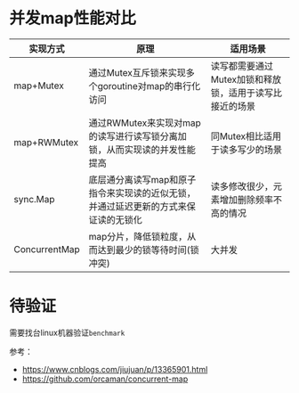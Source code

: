 # 并发map性能对比

| 实现方式      | 原理                                                                               | 适用场景                                               |
|---------------|----------------------------------------------------------------------------------|-----------------------------------------------------|
| map+Mutex     | 通过Mutex互斥锁来实现多个goroutine对map的串行化访问                                | 读写都需要通过Mutex加锁和释放锁，适用于读写比接近的场景 |
| map+RWMutex   | 通过RWMutex来实现对map的读写进行读写锁分离加锁，从而实现读的并发性能提高            | 同Mutex相比适用于读多写少的场景                        |
| sync.Map      | 底层通分离读写map和原子指令来实现读的近似无锁，并通过延迟更新的方式来保证读的无锁化 | 读多修改很少，元素增加删除频率不高的情况                |
| ConcurrentMap | map分片，降低锁粒度，从而达到最少的锁等待时间(锁冲突)                                | 大并发                                                 |

# 待验证
需要找台linux机器验证`benchmark`  

参考：
- https://www.cnblogs.com/jiujuan/p/13365901.html
- https://github.com/orcaman/concurrent-map


